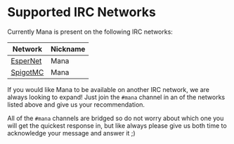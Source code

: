 Supported IRC Networks
======================

Currently Mana is present on the following IRC networks:

| Network    | Nickname |
| ---------- | -------- |
| [EsperNet] | Mana     |
| [SpigotMC] | Mana     |

If you would like Mana to be available on another IRC network, we are always looking to expand! Just join the `#mana`
channel in an of the networks listed above and give us your recommendation.

All of the `#mana` channels are bridged so do not worry about which one you will get the quickest response in, but 
like always please give us both time to acknowledge your message and answer it ;)

[EsperNet]: https://esper.net/
[SpigotMC]: https://irc.spi.gt/
